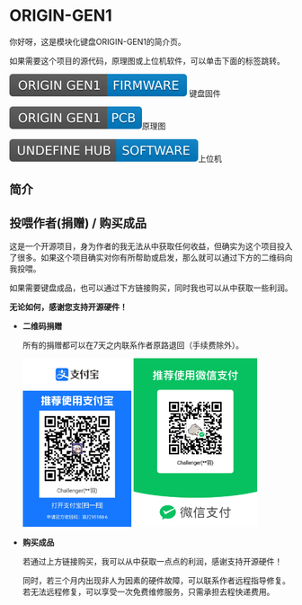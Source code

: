 # ORIGIN-GEN1

你好呀，这是模块化键盘ORIGIN-GEN1的简介页。

如果需要这个项目的源代码，原理图或上位机软件，可以单击下面的标签跳转。

[![ORIGIN GEN1 FIRMWARE](./README.assets/FirmwareLabel.svg)](https://github.com/Challenger-0/ORIGIN-GEN1-KeyboardFirmware) 键盘固件

[![ORIGIN GEN1 PCB](./README.assets/PCBLabel.svg)](https://github.com/Challenger-0/ORIGIN-GEN1-PCB)原理图

[![UNDEFINE HUB](./README.assets/SoftwareLabel.svg)](https://github.com/Challenger-0/ORIGIN-GEN1-KeyboardFirmware)上位机



## 简介

## 投喂作者(捐赠) / 购买成品

这是一个开源项目，身为作者的我无法从中获取任何收益，但确实为这个项目投入了很多。如果这个项目确实对你有所帮助或启发，那么就可以通过下方的二维码向我投喂。

如果需要键盘成品，也可以通过下方链接购买，同时我也可以从中获取一些利润。

**无论如何，感谢您支持开源硬件！**

- **二维码捐赠**

  所有的捐赠都可以在7天之内联系作者原路退回（手续费除外）。
   <div>
  <img src="./README.assets/1676903631547.jpg" height="300px" alt="alipay" >
  <img src="./README.assets/image-20230220223642646.png" height="300px" alt="wechatpay" >
  </div>

- **购买成品**

  若通过上方链接购买，我可以从中获取一点点的利润，感谢支持开源硬件！

  同时，若三个月内出现非人为因素的硬件故障，可以联系作者远程指导修复。若无法远程修复，可以享受一次免费维修服务，只需承担去程快递费用。